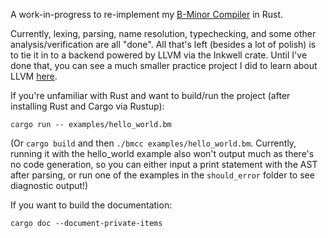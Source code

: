 A work-in-progress to re-implement my [B-Minor Compiler](https://github.com/joculatrix/bminor) in Rust.

Currently, lexing, parsing, name resolution, typechecking, and some other analysis/verification are
all "done". All that's left (besides a lot of polish) is to tie it in to a backend powered by LLVM
via the Inkwell crate. Until I've done that, you can see a much smaller practice project I did to
learn about LLVM [here](https://github.com/joculatrix/foo_llvm).

If you're unfamiliar with Rust and want to build/run the project (after installing Rust and Cargo via Rustup):
```
cargo run -- examples/hello_world.bm
```
(Or `cargo build` and then `./bmcc examples/hello_world.bm`. Currently, running it with the hello_world
example also won't output much as there's no code generation, so you can either input a print statement
with the AST after parsing, or run one of the examples in the `should_error` folder to see diagnostic
output!)

If you want to build the documentation:
```
cargo doc --document-private-items
```
